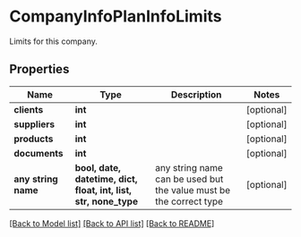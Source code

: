 # CompanyInfoPlanInfoLimits

Limits for this company.

## Properties
Name | Type | Description | Notes
------------ | ------------- | ------------- | -------------
**clients** | **int** |  | [optional] 
**suppliers** | **int** |  | [optional] 
**products** | **int** |  | [optional] 
**documents** | **int** |  | [optional] 
**any string name** | **bool, date, datetime, dict, float, int, list, str, none_type** | any string name can be used but the value must be the correct type | [optional]

[[Back to Model list]](../README.md#documentation-for-models) [[Back to API list]](../README.md#documentation-for-api-endpoints) [[Back to README]](../README.md)


